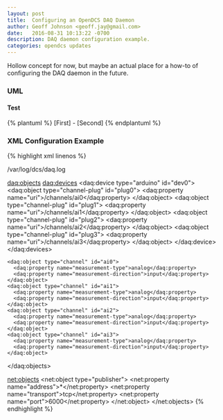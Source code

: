 ```yaml
---
layout: post
title:  Configuring an OpenDCS DAQ Daemon
author: Geoff Johnson <geoff.jay@gmail.com>
date:   2016-08-31 10:13:22 -0700
description: DAQ daemon configuration example.
categories: opendcs updates
---
```


Hollow concept for now, but maybe an actual place for a how-to of configuring
the DAQ daemon in the future.
<br/><!--break-->

### UML

#### Test

{% plantuml %}
[First] - [Second]
{% endplantuml %}

### XML Configuration Example

{% highlight xml linenos %}
<?xml version="1.0" encoding="ISO-8859-1"?>
<dcs xmlns:daq="urn:libdcs-daq" xmlns:net="urn:libdcs-net">
  <property name="log">/var/log/dcs/daq.log</property>

  <daq:objects>
    <daq:devices>
      <daq:device type="arduino" id="dev0">
        <daq:object type="channel-plug" id="plug0">
          <daq:property name="uri">/channels/ai0</daq:property>
        </daq:object>
        <daq:object type="channel-plug" id="plug1">
          <daq:property name="uri">/channels/ai1</daq:property>
        </daq:object>
        <daq:object type="channel-plug" id="plug2">
          <daq:property name="uri">/channels/ai2</daq:property>
        </daq:object>
        <daq:object type="channel-plug" id="plug3">
          <daq:property name="uri">/channels/ai3</daq:property>
        </daq:object>
      </daq:device>
    </daq:devices>

    <daq:object type="channel" id="ai0">
      <daq:property name="measurement-type">analog</daq:property>
      <daq:property name="measurement-direction">input</daq:property>
    </daq:object>
    <daq:object type="channel" id="ai1">
      <daq:property name="measurement-type">analog</daq:property>
      <daq:property name="measurement-direction">input</daq:property>
    </daq:object>
    <daq:object type="channel" id="ai2">
      <daq:property name="measurement-type">analog</daq:property>
      <daq:property name="measurement-direction">input</daq:property>
    </daq:object>
    <daq:object type="channel" id="ai3">
      <daq:property name="measurement-type">analog</daq:property>
      <daq:property name="measurement-direction">input</daq:property>
    </daq:object>
  </daq:objects>

  <net:objects>
    <net:object type="publisher">
      <net:property name="address">*</net:property>
      <net:property name="transport">tcp</net:property>
      <net:property name="port">6000</net:property>
    </net:object>
  </net:objects>
</dcs>
{% endhighlight %}
